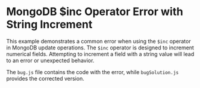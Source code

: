 # MongoDB $inc Operator Error with String Increment

This example demonstrates a common error when using the `$inc` operator in MongoDB update operations.  The `$inc` operator is designed to increment numerical fields.  Attempting to increment a field with a string value will lead to an error or unexpected behavior.

The `bug.js` file contains the code with the error, while `bugSolution.js` provides the corrected version.
